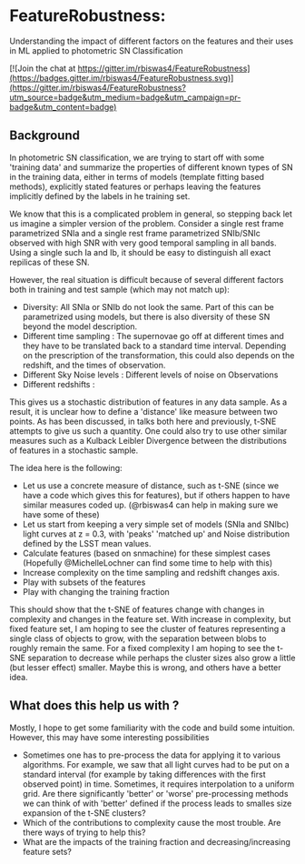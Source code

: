 # FeatureRobustness:

Understanding the impact of different factors on the features and their uses in ML applied to photometric SN Classification

[![Join the chat at https://gitter.im/rbiswas4/FeatureRobustness](https://badges.gitter.im/rbiswas4/FeatureRobustness.svg)](https://gitter.im/rbiswas4/FeatureRobustness?utm_source=badge&utm_medium=badge&utm_campaign=pr-badge&utm_content=badge)


## Background

In photometric SN classification, we are trying to start off with some 'training data' and summarize the properties of different known types of SN in the training data, either in terms of models (template fitting based methods), explicitly stated features or perhaps leaving the features implicitly defined by the labels in he training set.

We know that this is a complicated problem in general, so stepping back let us imagine a simpler version of the problem. Consider a single rest frame parametrized SNIa and a single rest frame parametrized SNIb/SNIc observed with high SNR with very good temporal sampling in all bands.  Using a single such Ia and Ib, it should be easy to distinguish all exact repilicas of these SN.

However, the real situation is difficult because of several different factors both in training and test sample (which may not match up):
- Diversity: All SNIa or SNIb do not look the same. Part of this can be parametrized using models, but there is also diversity of these SN beyond the model description.
- Different time sampling : The supernovae go off at different times and they have to be translated back to a standard time interval. Depending on the prescription of the transformation, this could also depends on the redshift, and the times of observation. 
- Different Sky Noise levels : Different levels of noise on Observations 
- Different redshifts : 

This gives us a stochastic distribution of features in any data sample. As a result, it is unclear how to define a 'distance' like measure between two points. As has been discussed, in talks both here and previously, t-SNE attempts to give us such a quantity. One could also try to use other similar measures such as a Kulback Leibler Divergence between the distributions of features in a stochastic sample.

The idea here is the following:
- Let us use a concrete measure of distance, such as t-SNE (since we have a code which gives this for features), but if others happen to have similar measures coded up. (@rbiswas4 can help in making sure we have some of these)
- Let us start from keeping a very simple set of models (SNIa and SNIbc) light curves at z = 0.3, with 'peaks' 'matched up' and Noise distribution defined by the LSST mean values. 
- Calculate features (based on snmachine) for these simplest cases (Hopefully @MichelleLochner can find some time to help with this)
- Increase complexity on the time sampling and redshift changes axis. 
- Play with subsets of the features
- Play with changing the training fraction

This should show that the t-SNE of features change with changes in complexity and changes in the feature set. 
With increase in complexity, but fixed feature set, I am hoping to see the cluster of features representing a single class of objects to grow, with the separation between blobs to roughly remain the same. For a fixed complexity I am hoping to see the t-SNE separation to decrease while perhaps the cluster sizes also grow a little (but lesser effect) smaller. Maybe this is wrong, and others have a better idea.

## What does this help us with ?
Mostly, I hope to get some familiarity with the code and build some intuition. However, this may have some interesting possibilities
- Sometimes one has to pre-process the data for applying it to various algorithms. For example, we saw that all light curves had to be put on a standard interval (for example by taking differences with the first observed point) in time. Sometimes, it requires interpolation to a uniform grid. Are there significantly 'better' or 'worse' pre-processing methods we can think of with 'better' defined if the process leads to smalles size expansion of the t-SNE clusters? 
- Which of the contributions to complexity cause the most trouble. Are there ways of trying to help this?
- What are the impacts of the training fraction and decreasing/increasing feature sets?
